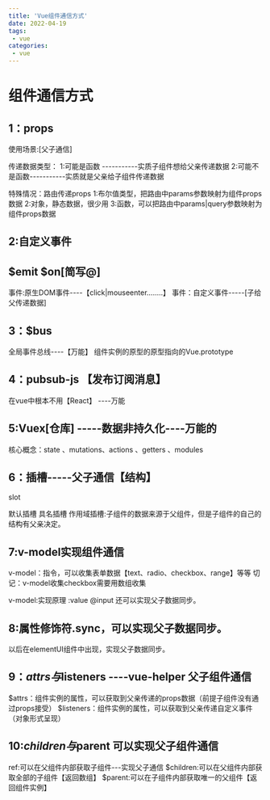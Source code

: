 ```yaml
---
title: 'Vue组件通信方式'
date: 2022-04-19
tags:
 - vue
categories:
 - vue
---
```


# 组件通信方式

## 1：props

使用场景:[父子通信]

传递数据类型：
1:可能是函数  -----------实质子组件想给父亲传递数据
2:可能不是函数-----------实质就是父亲给子组件传递数据

特殊情况：路由传递props
1:布尔值类型，把路由中params参数映射为组件props数据
2:对象，静态数据，很少用
3:函数，可以把路由中params|query参数映射为组件props数据

## 2:自定义事件   

## $emit  $on[简写@]

事件:原生DOM事件----【click|mouseenter........】
事件：自定义事件-----[子给父传递数据]

## 3：$bus 

全局事件总线----【万能】
组件实例的原型的原型指向的Vue.prototype

## 4：pubsub-js 【发布订阅消息】

在vue中根本不用【React】 ----万能

## 5:Vuex[仓库]  -----数据非持久化----万能的

核心概念：state 、mutations、actions 、getters 、modules

## 6：插槽-----父子通信【结构】

slot

默认插槽
具名插槽
作用域插槽:子组件的数据来源于父组件，但是子组件的自己的结构有父亲决定。

## 7:v-model实现组件通信

v-model：指令，可以收集表单数据【text、radio、checkbox、range】等等
切记：v-model收集checkbox需要用数组收集

v-model:实现原理   :value  @input  还可以实现父子数据同步。


## 8:属性修饰符.sync，可以实现父子数据同步。

以后在elementUI组件中出现，实现父子数据同步。



## 9：$attrs与$listeners   ----vue-helper  父子组件通信

$attrs：组件实例的属性，可以获取到父亲传递的props数据（前提子组件没有通过props接受）
$listeners：组件实例的属性，可以获取到父亲传递自定义事件（对象形式呈现）



## 10:$children与$parent       可以实现父子组件通信

ref:可以在父组件内部获取子组件---实现父子通信
$children:可以在父组件内部获取全部的子组件【返回数组】
$parent:可以在子组件内部获取唯一的父组件【返回组件实例】